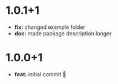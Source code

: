 # 1.0.1+1

- **fix:** changed example folder
- **doc:** made package description longer

# 1.0.0+1

- **feat:** initial commit 🎉
